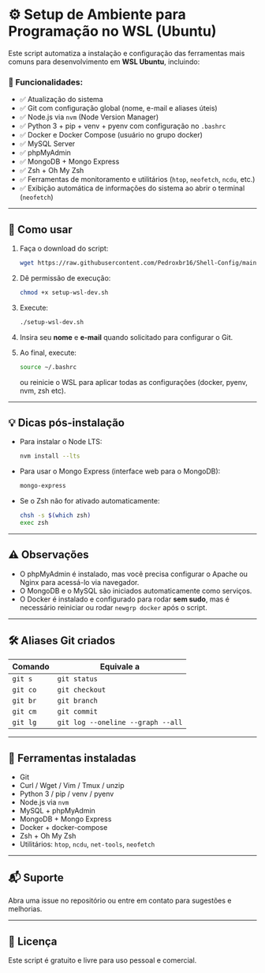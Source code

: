 # ⚙️ Setup de Ambiente para Programação no WSL (Ubuntu)

Este script automatiza a instalação e configuração das ferramentas mais comuns para desenvolvimento em **WSL Ubuntu**, incluindo:

### 🚀 Funcionalidades:

- ✅ Atualização do sistema
- ✅ Git com configuração global (nome, e-mail e aliases úteis)
- ✅ Node.js via `nvm` (Node Version Manager)
- ✅ Python 3 + pip + venv + pyenv com configuração no `.bashrc`
- ✅ Docker e Docker Compose (usuário no grupo docker)
- ✅ MySQL Server
- ✅ phpMyAdmin
- ✅ MongoDB + Mongo Express
- ✅ Zsh + Oh My Zsh
- ✅ Ferramentas de monitoramento e utilitários (`htop`, `neofetch`, `ncdu`, etc.)
- ✅ Exibição automática de informações do sistema ao abrir o terminal (`neofetch`)

---

## 🧪 Como usar

1. Faça o download do script: 

   ```bash
   wget https://raw.githubusercontent.com/Pedroxbr16/Shell-Config/main/setup-wsl-dev.sh
   ```

2. Dê permissão de execução:

   ```bash
   chmod +x setup-wsl-dev.sh
   ```

3. Execute:

   ```bash
   ./setup-wsl-dev.sh
   ```

4. Insira seu **nome** e **e-mail** quando solicitado para configurar o Git.

5. Ao final, execute:

   ```bash
   source ~/.bashrc
   ```

   ou reinicie o WSL para aplicar todas as configurações (docker, pyenv, nvm, zsh etc).

---

## 💡 Dicas pós-instalação

- Para instalar o Node LTS:
  ```bash
  nvm install --lts
  ```

- Para usar o Mongo Express (interface web para o MongoDB):
  ```bash
  mongo-express
  ```

- Se o Zsh não for ativado automaticamente:
  ```bash
  chsh -s $(which zsh)
  exec zsh
  ```

---

## ⚠️ Observações

- O phpMyAdmin é instalado, mas você precisa configurar o Apache ou Nginx para acessá-lo via navegador.
- O MongoDB e o MySQL são iniciados automaticamente como serviços.
- O Docker é instalado e configurado para rodar **sem sudo**, mas é necessário reiniciar ou rodar `newgrp docker` após o script.

---

## 🛠 Aliases Git criados

| Comando     | Equivale a              |
|-------------|-------------------------|
| `git s`     | `git status`            |
| `git co`    | `git checkout`          |
| `git br`    | `git branch`            |
| `git cm`    | `git commit`            |
| `git lg`    | `git log --oneline --graph --all` |

---

## 🧩 Ferramentas instaladas

- Git
- Curl / Wget / Vim / Tmux / unzip
- Python 3 / pip / venv / pyenv
- Node.js via `nvm`
- MySQL + phpMyAdmin
- MongoDB + Mongo Express
- Docker + docker-compose
- Zsh + Oh My Zsh
- Utilitários: `htop`, `ncdu`, `net-tools`, `neofetch`

---

## 📬 Suporte

Abra uma issue no repositório ou entre em contato para sugestões e melhorias.

---

## 📄 Licença

Este script é gratuito e livre para uso pessoal e comercial.
